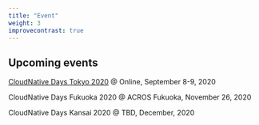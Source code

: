 ```yaml
---
title: "Event"
weight: 3
improvecontrast: true
---
```


## Upcoming events

[CloudNative Days Tokyo 2020](https://cndt2020.cloudnativedays.jp/) @ Online, September 8-9, 2020

CloudNative Days Fukuoka 2020 @ ACROS Fukuoka, November 26, 2020

CloudNative Days Kansai 2020 @ TBD, December, 2020
